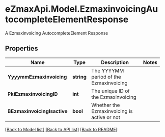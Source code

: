 # eZmaxApi.Model.EzmaxinvoicingAutocompleteElementResponse
A Ezmaxinvoicing AutocompleteElement Response

## Properties

Name | Type | Description | Notes
------------ | ------------- | ------------- | -------------
**YyyymmEzmaxinvoicing** | **string** | The YYYYMM period of the Ezmaxinvoicing | 
**PkiEzmaxinvoicingID** | **int** | The unique ID of the Ezmaxinvoicing | 
**BEzmaxinvoicingIsactive** | **bool** | Whether the Ezmaxinvoicing is active or not | 

[[Back to Model list]](../README.md#documentation-for-models) [[Back to API list]](../README.md#documentation-for-api-endpoints) [[Back to README]](../README.md)

